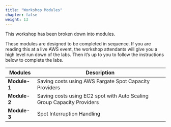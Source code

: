 ```yaml
---
title: "Workshop Modules"
chapter: false
weight: 13
---
```


This workshop has been broken down into modules.

These modules are designed to be completed in sequence. If you are reading this at a live AWS event, the workshop attendants will give you a high level run down of the labs. Then it’s up to you to follow the instructions below to complete the labs. 


| Modules | Description |
| --- | --- |
| **Module-1** | Saving costs using AWS Fargate Spot Capacity Providers |
| **Module-2** | Saving costs using EC2 spot with Auto Scaling Group Capacity Providers |
| **Module-3** | Spot Interruption Handling |

